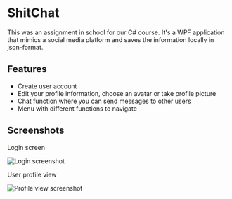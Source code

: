 
# ShitChat

This was an assignment in school for our C# course. It's a WPF application that mimics a social media platform and saves the information locally in json-format. 




## Features

- Create user account
- Edit your profile information, choose an avatar or take profile picture
- Chat function where you can send messages to other users
- Menu with different functions to navigate


## Screenshots

Login screen

![Login screenshot](https://github.com/hahnhoffen/ShitChatSchool/blob/master/Screenshot1.png)

User profile view

![Profile view screenshot](https://github.com/hahnhoffen/ShitChatSchool/blob/master/Screenshot2.png)
